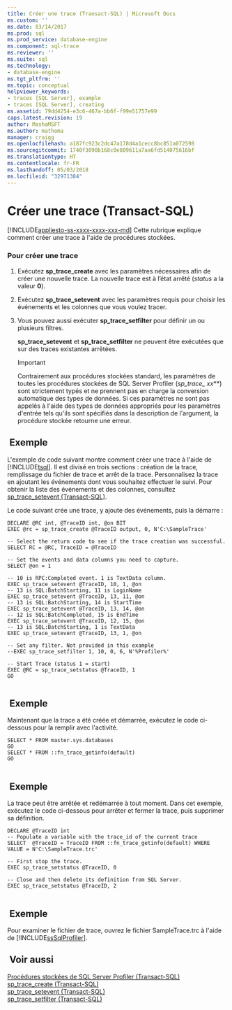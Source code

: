 ```yaml
---
title: Créer une trace (Transact-SQL) | Microsoft Docs
ms.custom: ''
ms.date: 03/14/2017
ms.prod: sql
ms.prod_service: database-engine
ms.component: sql-trace
ms.reviewer: ''
ms.suite: sql
ms.technology:
- database-engine
ms.tgt_pltfrm: ''
ms.topic: conceptual
helpviewer_keywords:
- traces [SQL Server], example
- traces [SQL Server], creating
ms.assetid: 79dd4254-e3c6-467a-bb6f-f99e51757e99
caps.latest.revision: 19
author: MashaMSFT
ms.author: mathoma
manager: craigg
ms.openlocfilehash: a187fc923c2dc47a178d4a1cecc8bc851a072598
ms.sourcegitcommit: 1740f3090b168c0e809611a7aa6fd514075616bf
ms.translationtype: HT
ms.contentlocale: fr-FR
ms.lasthandoff: 05/03/2018
ms.locfileid: "32971384"
---
```

# <a name="create-a-trace-transact-sql"></a>Créer une trace (Transact-SQL)
[!INCLUDE[appliesto-ss-xxxx-xxxx-xxx-md](../../includes/appliesto-ss-xxxx-xxxx-xxx-md.md)]
  Cette rubrique explique comment créer une trace à l'aide de procédures stockées.  
  
### <a name="to-create-a-trace"></a>Pour créer une trace  
  
1.  Exécutez **sp_trace_create** avec les paramètres nécessaires afin de créer une nouvelle trace. La nouvelle trace est à l’état arrêté (*status* a la valeur **0**).  
  
2.  Exécutez **sp_trace_setevent** avec les paramètres requis pour choisir les événements et les colonnes que vous voulez tracer.  
  
3.  Vous pouvez aussi exécuter **sp_trace_setfilter** pour définir un ou plusieurs filtres.  
  
     **sp_trace_setevent** et **sp_trace_setfilter** ne peuvent être exécutées que sur des traces existantes arrêtées.  
  
    > [!IMPORTANT]  
    >  Contrairement aux procédures stockées standard, les paramètres de toutes les procédures stockées de SQL Server Profiler (**sp_trace_* xx***) sont strictement typés et ne prennent pas en charge la conversion automatique des types de données. Si ces paramètres ne sont pas appelés à l'aide des types de données appropriés pour les paramètres d'entrée tels qu'ils sont spécifiés dans la description de l'argument, la procédure stockée retourne une erreur.  
  
## <a name="example"></a> Exemple  
 L'exemple de code suivant montre comment créer une trace à l'aide de [!INCLUDE[tsql](../../includes/tsql-md.md)]. Il est divisé en trois sections : création de la trace, remplissage du fichier de trace et arrêt de la trace. Personnalisez la trace en ajoutant les événements dont vous souhaitez effectuer le suivi. Pour obtenir la liste des événements et des colonnes, consultez [sp_trace_setevent &#40;Transact-SQL&#41;](../../relational-databases/system-stored-procedures/sp-trace-setevent-transact-sql.md).  
  
 Le code suivant crée une trace, y ajoute des événements, puis la démarre :  
  
```  
DECLARE @RC int, @TraceID int, @on BIT  
EXEC @rc = sp_trace_create @TraceID output, 0, N'C:\SampleTrace'  
  
-- Select the return code to see if the trace creation was successful.  
SELECT RC = @RC, TraceID = @TraceID  
  
-- Set the events and data columns you need to capture.  
SELECT @on = 1  
  
-- 10 is RPC:Completed event. 1 is TextData column.   
EXEC sp_trace_setevent @TraceID, 10, 1, @on   
-- 13 is SQL:BatchStarting, 11 is LoginName  
EXEC sp_trace_setevent @TraceID, 13, 11, @on   
-- 13 is SQL:BatchStarting, 14 is StartTime  
EXEC sp_trace_setevent @TraceID, 13, 14, @on   
-- 12 is SQL:BatchCompleted, 15 is EndTime  
EXEC sp_trace_setevent @TraceID, 12, 15, @on   
-- 13 is SQL:BatchStarting, 1 is TextData  
EXEC sp_trace_setevent @TraceID, 13, 1, @on   
  
-- Set any filter. Not provided in this example  
--EXEC sp_trace_setfilter 1, 10, 0, 6, N'%Profiler%'  
  
-- Start Trace (status 1 = start)  
EXEC @RC = sp_trace_setstatus @TraceID, 1  
GO  
  
```  
  
## <a name="example"></a> Exemple  
 Maintenant que la trace a été créée et démarrée, exécutez le code ci-dessous pour la remplir avec l'activité.  
  
```  
SELECT * FROM master.sys.databases  
GO  
SELECT * FROM ::fn_trace_getinfo(default)  
GO  
  
```  
  
## <a name="example"></a> Exemple  
 La trace peut être arrêtée et redémarrée à tout moment. Dans cet exemple, exécutez le code ci-dessous pour arrêter et fermer la trace, puis supprimer sa définition.  
  
```  
DECLARE @TraceID int  
-- Populate a variable with the trace_id of the current trace  
SELECT  @TraceID = TraceID FROM ::fn_trace_getinfo(default) WHERE VALUE = N'C:\SampleTrace.trc'  
  
-- First stop the trace.   
EXEC sp_trace_setstatus @TraceID, 0  
  
-- Close and then delete its definition from SQL Server.   
EXEC sp_trace_setstatus @TraceID, 2  
  
```  
  
## <a name="example"></a> Exemple  
 Pour examiner le fichier de trace, ouvrez le fichier SampleTrace.trc à l'aide de [!INCLUDE[ssSqlProfiler](../../includes/sssqlprofiler-md.md)].  
  
## <a name="see-also"></a> Voir aussi  
 [Procédures stockées de SQL Server Profiler &#40;Transact-SQL&#41;](../../relational-databases/system-stored-procedures/sql-server-profiler-stored-procedures-transact-sql.md)   
 [sp_trace_create &#40;Transact-SQL&#41;](../../relational-databases/system-stored-procedures/sp-trace-create-transact-sql.md)   
 [sp_trace_setevent &#40;Transact-SQL&#41;](../../relational-databases/system-stored-procedures/sp-trace-setevent-transact-sql.md)   
 [sp_trace_setfilter &#40;Transact-SQL&#41;](../../relational-databases/system-stored-procedures/sp-trace-setfilter-transact-sql.md)  
  
  
